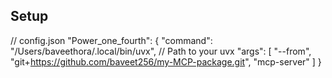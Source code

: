 ## Setup

// config.json
"Power_one_fourth": {
  "command": "/Users/baveethora/.local/bin/uvx",  // Path to your uvx
  "args": [
    "--from",
    "git+https://github.com/baveet256/my-MCP-package.git",
    "mcp-server"
  ]
}
